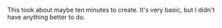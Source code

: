 This took about maybe ten minutes to create. It's very basic, but I didn't have anything better to do.
